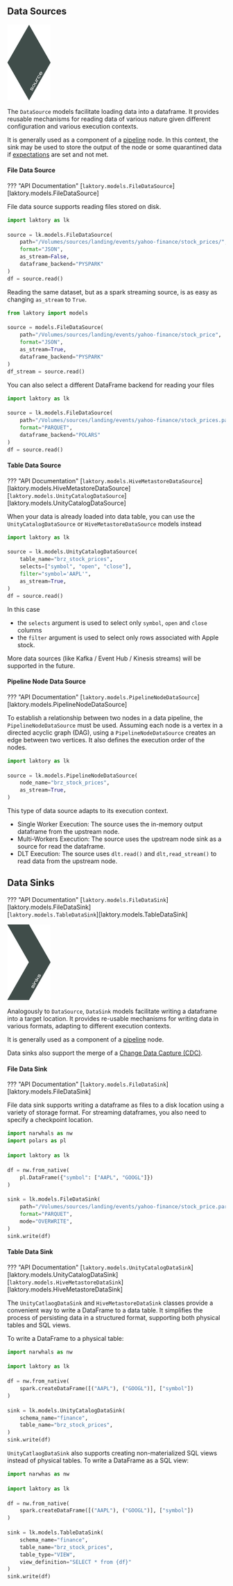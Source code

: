 ## Data Sources
<img src="/../../images/diagrams/source_logo.png" alt="node source" width="100"/>

The `DataSource` models facilitate loading data into a dataframe. It provides 
reusable mechanisms for reading data of various nature given different
configuration and various execution contexts.

It is generally used as a component of a [pipeline](pipeline.md) node. In this
context, the sink may be used to store the output of the node or some
quarantined data if [expectations](dataquality.md) are set and not met.


#### File Data Source
??? "API Documentation"
    [`laktory.models.FileDataSource`][laktory.models.FileDataSource]<br>

File data source supports reading files stored on disk.
```py
import laktory as lk

source = lk.models.FileDataSource(
    path="/Volumes/sources/landing/events/yahoo-finance/stock_prices/",
    format="JSON",
    as_stream=False,
    dataframe_backend="PYSPARK"
)
df = source.read()
```
Reading the same dataset, but as a spark streaming source, is as easy as changing 
`as_stream` to `True`.

```py
from laktory import models

source = models.FileDataSource(
    path="/Volumes/sources/landing/events/yahoo-finance/stock_price",
    format="JSON",
    as_stream=True,
    dataframe_backend="PYSPARK"
)
df_stream = source.read()
```

You can also select a different DataFrame backend for reading your files
```py
import laktory as lk

source = lk.models.FileDataSource(
    path="/Volumes/sources/landing/events/yahoo-finance/stock_prices.parquet",
    format="PARQUET",
    dataframe_backend="POLARS"
)
df = source.read()
```

#### Table Data Source
??? "API Documentation"
    [`laktory.models.HiveMetastoreDataSource`][laktory.models.HiveMetastoreDataSource]<br>
    [`laktory.models.UnityCatalogDataSource`][laktory.models.UnityCatalogDataSource]<br>

When your data is already loaded into data table, you can use the 
`UnityCatalogDataSource` or `HiveMetastoreDataSource` models instead

```py
import laktory as lk

source = lk.models.UnityCatalogDataSource(
    table_name="brz_stock_prices",
    selects=["symbol", "open", "close"],
    filter="symbol='AAPL'",
    as_stream=True,
)
df = source.read()
```
In this case

* the `selects` argument is used to select only `symbol`, `open` and `close` columns
* the `filter` argument is used to select only rows associated with Apple stock.  

More data sources (like Kafka / Event Hub / Kinesis streams) will be supported
in the future.

#### Pipeline Node Data Source
??? "API Documentation"
    [`laktory.models.PipelineNodeDataSource`][laktory.models.PipelineNodeDataSource]<br>

To establish a relationship between two nodes in a data pipeline, the 
`PipelineNodeDataSource` must be used. Assuming each node is a vertex in a 
directed acyclic graph (DAG), using a `PipelineNodeDataSource` creates an edge
between two vertices. It also defines the execution order of the nodes.
```py
import laktory as lk

source = lk.models.PipelineNodeDataSource(
    node_name="brz_stock_prices",
    as_stream=True,
)
```
This type of data source adapts to its execution context.

* Single Worker Execution: The source uses the in-memory output dataframe from
  the upstream node.
* Multi-Workers Execution: The source uses the upstream node sink as a source 
  for read the dataframe.
* DLT Execution: The source uses `dlt.read()` and `dlt,read_stream()` to read 
  data from the upstream node.
     

## Data Sinks
??? "API Documentation"
    [`laktory.models.FileDataSink`][laktory.models.FileDataSink]<br>
    [`laktory.models.TableDataSink`][laktory.models.TableDataSink]<br>

<img src="/../../images/diagrams/sink_logo.png" alt="node sink" width="100"/>

Analogously to `DataSource`, `DataSink` models facilitate writing a dataframe
into a target location. It provides re-usable mechanisms for writing data 
in various formats, adapting to different execution contexts.

It is generally used as a component of a [pipeline](pipeline.md) node.

Data sinks also support the merge of a [Change Data Capture (CDC)](cdc.md).

#### File Data Sink
??? "API Documentation"
    [`laktory.models.FileDataSink`][laktory.models.FileDataSink]<br>

File data sink supports writing a dataframe as files to a disk location
using a variety of storage format. For streaming dataframes, you also need to
specify a checkpoint location.

```py
import narwhals as nw
import polars as pl

import laktory as lk

df = nw.from_native(
    pl.DataFrame({"symbol": ["AAPL", "GOOGL"]})
)

sink = lk.models.FileDataSink(
    path="/Volumes/sources/landing/events/yahoo-finance/stock_price.parquet",
    format="PARQUET",
    mode="OVERWRITE",
)
sink.write(df)
```

#### Table Data Sink
??? "API Documentation"
    [`laktory.models.UnityCatalogDataSink`][laktory.models.UnityCatalogDataSink]<br>
    [`laktory.models.HiveMetastoreDataSink`][laktory.models.HiveMetastoreDataSink]<br>

The `UnityCatlaogDataSink` and `HiveMetastoreDataSink` classes provide a convenient way
to write a DataFrame to a data table. It simplifies the process of persisting data
in a structured format, supporting both physical tables and SQL views.

To write a DataFrame to a physical table:
```py
import narwhals as nw

import laktory as lk

df = nw.from_native(
    spark.createDataFrame([("AAPL"), ("GOOGL")], ["symbol"])
)

sink = lk.models.UnityCatalogDataSink(
    schema_name="finance",
    table_name="brz_stock_prices",
)
sink.write(df)
``` 

`UnityCatlaogDataSink` also supports creating non-materialized SQL views instead of 
physical tables. To write a DataFrame as a SQL view:
```py
import narwhas as nw

import laktory as lk

df = nw.from_native(
    spark.createDataFrame([("AAPL"), ("GOOGL")], ["symbol"])
)

sink = lk.models.TableDataSink(
    schema_name="finance",
    table_name="brz_stock_prices",
    table_type="VIEW",
    view_definition="SELECT * from {df}"
)
sink.write(df)
``` 